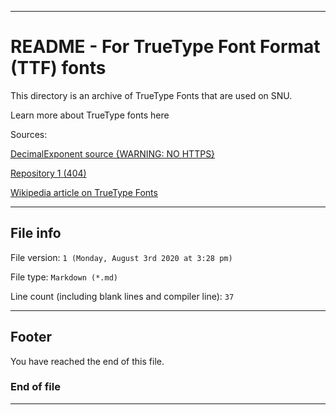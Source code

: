 
***

# README - For TrueType Font Format (TTF) fonts

This directory is an archive of TrueType Fonts that are used on SNU.

Learn more about TrueType fonts here

Sources:

[DecimalExponent source {WARNING: NO HTTPS}](http://mailcom.com/unicode/DecimalExponent.ttf)

[Repository 1 (404)](https://www.example.com)

[Wikipedia article on TrueType Fonts](https://en.wikipedia.org/wiki/TrueType)

***

## File info

File version: `1 (Monday, August 3rd 2020 at 3:28 pm)`

File type: `Markdown (*.md)`

Line count (including blank lines and compiler line): `37`

***

## Footer

You have reached the end of this file.

### End of file

***
